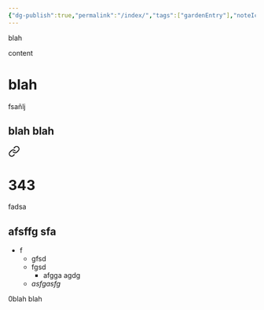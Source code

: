 ```yaml
---
{"dg-publish":true,"permalink":"/index/","tags":["gardenEntry"],"noteIcon":"📄"}
---
```



<div class="transclusion internal-embed is-loaded"><div class="markdown-embed">



blah

</div></div>


content
# blah
fsañlj
## blah blah


<div class="transclusion internal-embed is-loaded"><a class="markdown-embed-link" href="/lc-guide/fuentes-de-innovacion/" aria-label="Open link"><svg xmlns="http://www.w3.org/2000/svg" width="24" height="24" viewBox="0 0 24 24" fill="none" stroke="currentColor" stroke-width="2" stroke-linecap="round" stroke-linejoin="round" class="svg-icon lucide-link"><path d="M10 13a5 5 0 0 0 7.54.54l3-3a5 5 0 0 0-7.07-7.07l-1.72 1.71"></path><path d="M14 11a5 5 0 0 0-7.54-.54l-3 3a5 5 0 0 0 7.07 7.07l1.71-1.71"></path></svg></a><div class="markdown-embed">





# 343
fadsa

## afsffg sfa

- f
	-  gfsd
	- fgsd
		- afgga agdg
	- _asfgasfg_



</div></div>



<div class="transclusion internal-embed is-loaded"><div class="markdown-embed">



0blah blah

</div></div>
